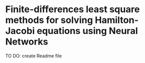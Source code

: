 # Finite-differences least square methods for solving Hamilton-Jacobi equations using Neural Networks


TO DO: create Readme file
